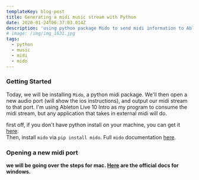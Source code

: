 ```yaml
---
templateKey: blog-post
title: Generating a midi music stream with Python
date: 2020-01-24T06:37:03.014Z
description: 'using python package Mido to send midi information to Ableton Live - an introduction'
# image: /img/img_1631.jpg
tags:
  - python
  - music
  - midi
  - mido
---
```


### Getting Started

Today, we will be installing `Mido`, a python midi package. We'll then open a new audio port (will show the ios instructions), and output our midi stream to that port. I'm using Ableton Live 10 Intro as my program to consume the midi stream, but any application that takes in external midi will do.

first off, if you don't have python install on your machine, you can get it [here](https://www.python.org/downloads/).  
Then, install `mido` via `pip install mido`. Full `mido` documentation [here](https://mido.readthedocs.io/en/latest/index.html).

### Opening a new midi port
__we will be going over the steps for mac. [Here](https://docs.microsoft.com/en-us/windows-hardware/drivers/audio/midi-port-driver) are the official docs for windows.__

